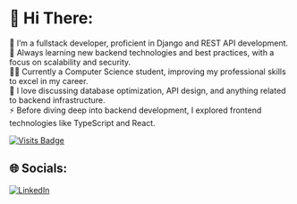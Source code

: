 # 💫 Hi There:
💼 I’m a fullstack developer, proficient in Django and REST API development.<br>🌱 Always learning new backend technologies and best practices, with a focus on scalability and security.<br>👨‍🎓 Currently a Computer Science student, improving my professional skills to excel in my career.<br>💬 I love discussing database optimization, API design, and anything related to backend infrastructure.<br>⚡ Before diving deep into backend development, I explored frontend technologies like TypeScript and React.<br>

[![Visits Badge](https://badges.pufler.dev/visits/pujux/badge-it)](https://badges.pufler.dev)

## 🌐 Socials:
[![LinkedIn](https://img.shields.io/badge/LinkedIn-%230077B5.svg?logo=linkedin&logoColor=white)](https://linkedin.com/in/romeo-manoela18) 

